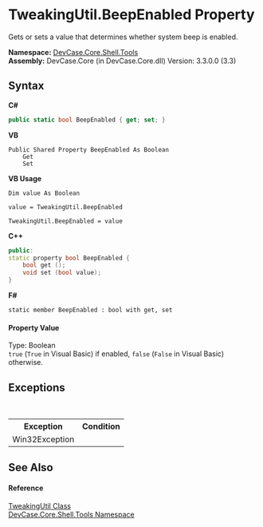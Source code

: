 # TweakingUtil.BeepEnabled Property 
 

Gets or sets a value that determines whether system beep is enabled.

**Namespace:**&nbsp;<a href="N_DevCase_Core_Shell_Tools">DevCase.Core.Shell.Tools</a><br />**Assembly:**&nbsp;DevCase.Core (in DevCase.Core.dll) Version: 3.3.0.0 (3.3)

## Syntax

**C#**<br />
``` C#
public static bool BeepEnabled { get; set; }
```

**VB**<br />
``` VB
Public Shared Property BeepEnabled As Boolean
	Get
	Set
```

**VB Usage**<br />
``` VB Usage
Dim value As Boolean

value = TweakingUtil.BeepEnabled

TweakingUtil.BeepEnabled = value
```

**C++**<br />
``` C++
public:
static property bool BeepEnabled {
	bool get ();
	void set (bool value);
}
```

**F#**<br />
``` F#
static member BeepEnabled : bool with get, set

```


#### Property Value
Type: Boolean<br />`true` (`True` in Visual Basic) if enabled, `false` (`False` in Visual Basic) otherwise.

## Exceptions
&nbsp;<table><tr><th>Exception</th><th>Condition</th></tr><tr><td>Win32Exception</td><td /></tr></table>

## See Also


#### Reference
<a href="T_DevCase_Core_Shell_Tools_TweakingUtil">TweakingUtil Class</a><br /><a href="N_DevCase_Core_Shell_Tools">DevCase.Core.Shell.Tools Namespace</a><br />